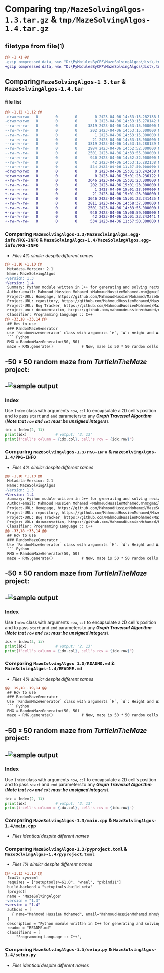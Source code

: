 # Comparing `tmp/MazeSolvingAlgos-1.3.tar.gz` & `tmp/MazeSolvingAlgos-1.4.tar.gz`

## filetype from file(1)

```diff
@@ -1 +1 @@
-gzip compressed data, was "D:\PyModulesByCPP\MazeSolvingAlgos\dist\.tmp-l4humbxb\MazeSolvingAlgos-1.3.tar", last modified: Thu Apr  6 14:53:15 2023, max compression
+gzip compressed data, was "D:\PyModulesByCPP\MazeSolvingAlgos\dist\.tmp-o6klm5kz\MazeSolvingAlgos-1.4.tar", last modified: Thu Apr  6 15:01:23 2023, max compression
```

## Comparing `MazeSolvingAlgos-1.3.tar` & `MazeSolvingAlgos-1.4.tar`

### file list

```diff
@@ -1,12 +1,12 @@
-drwxrwxrwx   0        0        0        0 2023-04-06 14:53:15.282138 MazeSolvingAlgos-1.3/
-drwxrwxrwx   0        0        0        0 2023-04-06 14:53:15.278142 MazeSolvingAlgos-1.3/MazeSolvingAlgos.egg-info/
--rw-rw-rw-   0        0        0     3819 2023-04-06 14:53:15.000000 MazeSolvingAlgos-1.3/MazeSolvingAlgos.egg-info/PKG-INFO
--rw-rw-rw-   0        0        0      202 2023-04-06 14:53:15.000000 MazeSolvingAlgos-1.3/MazeSolvingAlgos.egg-info/SOURCES.txt
--rw-rw-rw-   0        0        0        1 2023-04-06 14:53:15.000000 MazeSolvingAlgos-1.3/MazeSolvingAlgos.egg-info/dependency_links.txt
--rw-rw-rw-   0        0        0       21 2023-04-06 14:53:15.000000 MazeSolvingAlgos-1.3/MazeSolvingAlgos.egg-info/top_level.txt
--rw-rw-rw-   0        0        0     3819 2023-04-06 14:53:15.280139 MazeSolvingAlgos-1.3/PKG-INFO
--rw-rw-rw-   0        0        0     2984 2023-04-06 14:52:52.000000 MazeSolvingAlgos-1.3/README.md
--rw-rw-rw-   0        0        0     2501 2023-04-06 14:33:55.000000 MazeSolvingAlgos-1.3/main.cpp
--rw-rw-rw-   0        0        0      940 2023-04-06 14:52:32.000000 MazeSolvingAlgos-1.3/pyproject.toml
--rw-rw-rw-   0        0        0       42 2023-04-06 14:53:15.282138 MazeSolvingAlgos-1.3/setup.cfg
--rw-rw-rw-   0        0        0      534 2023-04-06 11:57:50.000000 MazeSolvingAlgos-1.3/setup.py
+drwxrwxrwx   0        0        0        0 2023-04-06 15:01:23.242438 MazeSolvingAlgos-1.4/
+drwxrwxrwx   0        0        0        0 2023-04-06 15:01:23.236122 MazeSolvingAlgos-1.4/MazeSolvingAlgos.egg-info/
+-rw-rw-rw-   0        0        0     3646 2023-04-06 15:01:23.000000 MazeSolvingAlgos-1.4/MazeSolvingAlgos.egg-info/PKG-INFO
+-rw-rw-rw-   0        0        0      202 2023-04-06 15:01:23.000000 MazeSolvingAlgos-1.4/MazeSolvingAlgos.egg-info/SOURCES.txt
+-rw-rw-rw-   0        0        0        1 2023-04-06 15:01:23.000000 MazeSolvingAlgos-1.4/MazeSolvingAlgos.egg-info/dependency_links.txt
+-rw-rw-rw-   0        0        0       21 2023-04-06 15:01:23.000000 MazeSolvingAlgos-1.4/MazeSolvingAlgos.egg-info/top_level.txt
+-rw-rw-rw-   0        0        0     3646 2023-04-06 15:01:23.241435 MazeSolvingAlgos-1.4/PKG-INFO
+-rw-rw-rw-   0        0        0     2811 2023-04-06 14:58:37.000000 MazeSolvingAlgos-1.4/README.md
+-rw-rw-rw-   0        0        0     2501 2023-04-06 14:33:55.000000 MazeSolvingAlgos-1.4/main.cpp
+-rw-rw-rw-   0        0        0      940 2023-04-06 15:00:59.000000 MazeSolvingAlgos-1.4/pyproject.toml
+-rw-rw-rw-   0        0        0       42 2023-04-06 15:01:23.243441 MazeSolvingAlgos-1.4/setup.cfg
+-rw-rw-rw-   0        0        0      534 2023-04-06 11:57:50.000000 MazeSolvingAlgos-1.4/setup.py
```

### Comparing `MazeSolvingAlgos-1.3/MazeSolvingAlgos.egg-info/PKG-INFO` & `MazeSolvingAlgos-1.4/MazeSolvingAlgos.egg-info/PKG-INFO`

 * *Files 4% similar despite different names*

```diff
@@ -1,10 +1,10 @@
 Metadata-Version: 2.1
 Name: MazeSolvingAlgos
-Version: 1.3
+Version: 1.4
 Summary: Python module written in C++ for generating and solving rectangular Mazes with Graph Traversal Algorithms.
 Author-email: Mahmoud Hussien Mohamed <MahmoudHussienMohamed.mhm@gmail.com>
 Project-URL: Homepage, https://github.com/MahmoudHussienMohamed/MazeSolvingAlgos
 Project-URL: repository, https://github.com/MahmoudHussienMohamed/MazeSolvingAlgos
 Project-URL: Bug Tracker, https://github.com/MahmoudHussienMohamed/MazeSolvingAlgos/issues
 Project-URL: documentation, https://github.com/MahmoudHussienMohamed/MazeSolvingAlgos/wiki/Documentation
 Classifier: Programming Language :: C++
@@ -33,18 +33,14 @@
 ## How to use
 ### RandomMazeGenerator
 Use `RandomMazeGenerator` class with arguments `H`, `W`: Height and Width of the maze respectively and call `generate()` to get **W** × **H** random maze (`H`, `W` must be unsigned integers and prefered to be even numbers).
 ``` Python
 RMG = RandomMazeGenerator(50, 50) 
 maze = RMG.generate()             # Now, maze is 50 * 50 random cells 
 ```
-50 × 50 random maze from ***TurtleInTheMaze*** project:
-
-![sample output](https://github.com/MahmoudHussienMohamed/MazeSolvingAlgos/blob/main/Imgs/rand50by50maze.png)
-
 ### Index
 Use `Index` class with arguments `row`, `col` to encapsulate a 2D cell's position and to pass `start` and `end` parameters to any ***Graph Traversal Algorithm*** (***Note that `row` and `col` must be unsigned integers***).
 
 ``` Python
 idx = Index(2, 13) 
 print(idx)             # output: "2, 13" 
 print(f"cell's column = {idx.col}, cell's row = {idx.row}")
```

### Comparing `MazeSolvingAlgos-1.3/PKG-INFO` & `MazeSolvingAlgos-1.4/PKG-INFO`

 * *Files 4% similar despite different names*

```diff
@@ -1,10 +1,10 @@
 Metadata-Version: 2.1
 Name: MazeSolvingAlgos
-Version: 1.3
+Version: 1.4
 Summary: Python module written in C++ for generating and solving rectangular Mazes with Graph Traversal Algorithms.
 Author-email: Mahmoud Hussien Mohamed <MahmoudHussienMohamed.mhm@gmail.com>
 Project-URL: Homepage, https://github.com/MahmoudHussienMohamed/MazeSolvingAlgos
 Project-URL: repository, https://github.com/MahmoudHussienMohamed/MazeSolvingAlgos
 Project-URL: Bug Tracker, https://github.com/MahmoudHussienMohamed/MazeSolvingAlgos/issues
 Project-URL: documentation, https://github.com/MahmoudHussienMohamed/MazeSolvingAlgos/wiki/Documentation
 Classifier: Programming Language :: C++
@@ -33,18 +33,14 @@
 ## How to use
 ### RandomMazeGenerator
 Use `RandomMazeGenerator` class with arguments `H`, `W`: Height and Width of the maze respectively and call `generate()` to get **W** × **H** random maze (`H`, `W` must be unsigned integers and prefered to be even numbers).
 ``` Python
 RMG = RandomMazeGenerator(50, 50) 
 maze = RMG.generate()             # Now, maze is 50 * 50 random cells 
 ```
-50 × 50 random maze from ***TurtleInTheMaze*** project:
-
-![sample output](https://github.com/MahmoudHussienMohamed/MazeSolvingAlgos/blob/main/Imgs/rand50by50maze.png)
-
 ### Index
 Use `Index` class with arguments `row`, `col` to encapsulate a 2D cell's position and to pass `start` and `end` parameters to any ***Graph Traversal Algorithm*** (***Note that `row` and `col` must be unsigned integers***).
 
 ``` Python
 idx = Index(2, 13) 
 print(idx)             # output: "2, 13" 
 print(f"cell's column = {idx.col}, cell's row = {idx.row}")
```

### Comparing `MazeSolvingAlgos-1.3/README.md` & `MazeSolvingAlgos-1.4/README.md`

 * *Files 4% similar despite different names*

```diff
@@ -19,18 +19,14 @@
 ## How to use
 ### RandomMazeGenerator
 Use `RandomMazeGenerator` class with arguments `H`, `W`: Height and Width of the maze respectively and call `generate()` to get **W** × **H** random maze (`H`, `W` must be unsigned integers and prefered to be even numbers).
 ``` Python
 RMG = RandomMazeGenerator(50, 50) 
 maze = RMG.generate()             # Now, maze is 50 * 50 random cells 
 ```
-50 × 50 random maze from ***TurtleInTheMaze*** project:
-
-![sample output](https://github.com/MahmoudHussienMohamed/MazeSolvingAlgos/blob/main/Imgs/rand50by50maze.png)
-
 ### Index
 Use `Index` class with arguments `row`, `col` to encapsulate a 2D cell's position and to pass `start` and `end` parameters to any ***Graph Traversal Algorithm*** (***Note that `row` and `col` must be unsigned integers***).
 
 ``` Python
 idx = Index(2, 13) 
 print(idx)             # output: "2, 13" 
 print(f"cell's column = {idx.col}, cell's row = {idx.row}")
```

### Comparing `MazeSolvingAlgos-1.3/main.cpp` & `MazeSolvingAlgos-1.4/main.cpp`

 * *Files identical despite different names*

### Comparing `MazeSolvingAlgos-1.3/pyproject.toml` & `MazeSolvingAlgos-1.4/pyproject.toml`

 * *Files 1% similar despite different names*

```diff
@@ -1,13 +1,13 @@
 [build-system]
 requires = ["setuptools>=61.0", "wheel", "pybind11"]
 build-backend = "setuptools.build_meta"
 [project]
 name = "MazeSolvingAlgos"
-version = "1.3"
+version = "1.4"
 authors = [
   { name="Mahmoud Hussien Mohamed", email="MahmoudHussienMohamed.mhm@gmail.com" },
 ]
 description = "Python module written in C++ for generating and solving rectangular Mazes with Graph Traversal Algorithms."
 readme = "README.md"
 classifiers = [
     "Programming Language :: C++",
```

### Comparing `MazeSolvingAlgos-1.3/setup.py` & `MazeSolvingAlgos-1.4/setup.py`

 * *Files identical despite different names*

